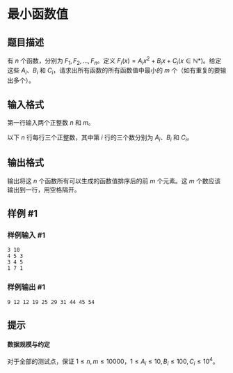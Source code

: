 # 最小函数值

## 题目描述

有 $n$ 个函数，分别为 $F_1,F_2,\dots,F_n$。定义 $F_i(x)=A_ix^2+B_ix+C_i(x\in\mathbb N*)$。给定这些 $A_i$、$B_i$ 和 $C_i$，请求出所有函数的所有函数值中最小的 $m$ 个（如有重复的要输出多个）。

## 输入格式

第一行输入两个正整数 $n$ 和 $m$。  

以下 $n$ 行每行三个正整数，其中第 $i$ 行的三个数分别为 $A_i$、$B_i$ 和 $C_i$。

## 输出格式

输出将这 $n$ 个函数所有可以生成的函数值排序后的前 $m$ 个元素。这 $m$ 个数应该输出到一行，用空格隔开。

## 样例 #1

### 样例输入 #1
```
3 10
4 5 3
3 4 5
1 7 1
```

### 样例输出 #1

```
9 12 12 19 25 29 31 44 45 54
```

## 提示

#### 数据规模与约定

对于全部的测试点，保证 $1 \leq n,m\le10000$，$1 \leq A_i\le10,B_i\le100,C_i\le10^4$。
